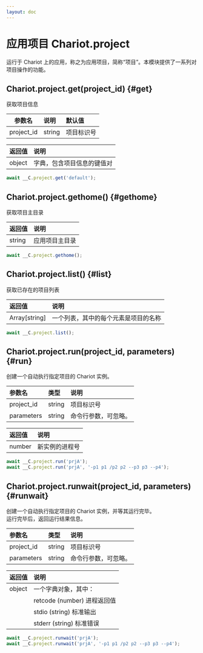```yaml
---
layout: doc
---
```


# 应用项目 Chariot.project

运行于 Chariot 上的应用，称之为应用项目，简称“项目”。本模块提供了一系列对项目操作的功能。

## Chariot.project.get(project_id) {#get}

获取项目信息

|    参数名     | 说明     | 默认值   |
|:----------:|:-------|:------|
| project_id | string | 项目标识号 |   

| 返回值    | 说明            |
|:-------|:--------------|
| object | 字典，包含项目信息的键值对 |

```javascript
await __C.project.get('default');
```

## Chariot.project.gethome() {#gethome}

获取项目主目录

| 返回值    | 说明      |
|:-------|:--------|
| string | 应用项目主目录 |

```javascript
await __C.project.gethome();
```

## Chariot.project.list() {#list}

获取已存在的项目列表

| 返回值           | 说明                 |
|:--------------|:-------------------|
| Array[string] | 一个列表，其中的每个元素是项目的名称 |

```javascript
await __C.project.list();
```

## Chariot.project.run(project_id, parameters) {#run}

创建一个自动执行指定项目的 Chariot 实例。

| 参数名        | 类型     | 说明         |
|:-----------|:-------|:-----------|
| project_id | string | 项目标识号      |   
| parameters | string | 命令行参数，可忽略。 |   

| 返回值    | 说明      |
|:-------|:--------|
| number | 新实例的进程号 |

```javascript
await __C.project.run('prjA');
await __C.project.run('prjA', '-p1 p1 /p2 p2 --p3 p3 --p4');
```

## Chariot.project.runwait(project_id, parameters) {#runwait}

创建一个自动执行指定项目的 Chariot 实例，并等其运行完毕。<br />运行完毕后，返回运行结果信息。

| 参数名        | 类型     | 说明         |
|:-----------|:-------|:-----------|
| project_id | string | 项目标识号      |   
| parameters | string | 命令行参数，可忽略。 |   

| 返回值    | 说明                     |
|:-------|:-----------------------|
| object | 一个字典对象，其中：             |
|        | retcode (number) 进程返回值 |
|        | stdio (string) 标准输出    |
|        | stderr (string) 标准错误   |

```javascript
await __C.project.runwait('prjA');
await __C.project.runwait('prjA', '-p1 p1 /p2 p2 --p3 p3 --p4');
```

